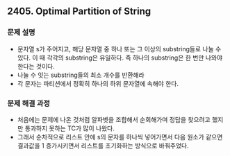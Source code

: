 ## 2405. Optimal Partition of String
### 문제 설명
- 문자열 s가 주어지고, 해당 문자열 중 하나 또는 그 이상의 substring들로 나눌 수 있다. 이 때 각각의 substring은 유일하다. 즉 하나의 substring은 한 번만 나와야 한다는 것이다.
- 나눌 수 잇는 substring들의 최소 개수를 반환해라
- 각 문자는 파티션에서 정확히 하나의 하위 문자열에 속해야 한다.
​
### 문제 해결 과정
- 처음에는 문제에 나온 것처럼 알파벳을 조합해서 순회해가며 정답을 찾으려고 했지만 통과하지 못하는 TC가 많이 나왔다.
- 그래서 순차적으로 리스트 안에 s의 문자를 하나씩 넣어가면서 다음 원소가 같으면 결과값을 1 증가시키면서 리스트를 초기화하는 방식으로 바꿔주었다.